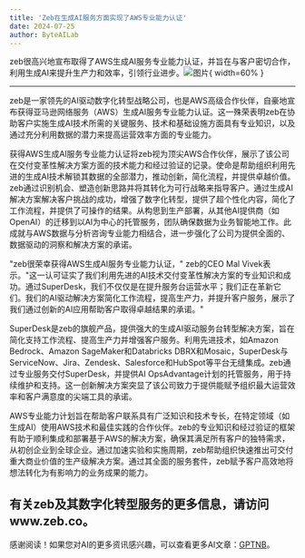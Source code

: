 ```yaml
---
title: 'Zeb在生成AI服务方面实现了AWS专业能力认证'
date: 2024-07-25
author: ByteAILab
---
```


zeb很高兴地宣布取得了AWS生成AI服务专业能力认证，并旨在与客户密切合作，利用生成AI来提升生产力和效率，引领行业进步。![图片](https://ai-techpark.com/wp-content/uploads/2024/07/Zeb-Achieves-A-960x540.jpg){ width=60% }

---
zeb是一家领先的AI驱动数字化转型战略公司，也是AWS高级合作伙伴，自豪地宣布获得亚马逊网络服务（AWS）生成AI服务专业能力认证。这一殊荣表明zeb在协助客户实施生成AI技术所需的关键服务、技术和基础设施方面具有专业知识，以及通过充分利用数据的潜力来提高运营效率方面的专业能力。

获得AWS生成AI服务专业能力认证将zeb视为顶尖AWS合作伙伴，展示了该公司在交付变革性解决方案方面的技术能力和经过验证的记录。使命是帮助组织利用先进的生成AI技术解锁其数据的全部潜力，推动创新，简化流程，并提供卓越价值。zeb通过识别机会、塑造创新思路并将其转化为可行战略来指导客户。通过生成AI解决方案解决客户挑战的成功，增强了数字化转型，提供了超个性化内容，简化了工作流程，并提供了可操作的结果。从构思到生产部署，从其他AI提供商（如OpenAI）的迁移到以AI为中心的托管服务，团队确保数据为业务智能地工作。此成就与AWS数据与分析咨询专业能力相结合，进一步强化了公司为提供全面的、数据驱动的洞察和解决方案的承诺。

"zeb很荣幸获得AWS生成AI服务专业能力认证，" zeb的CEO Mal Vivek表示。"这一认可证实了我们利用先进的AI技术交付变革性解决方案的专业知识和成功。通过SuperDesk，我们不仅仅是在提升服务台运营水平；我们正在革新它们。我们的AI驱动解决方案简化工作流程，提高生产力，并提升客户服务，展示了我们通过创新的AI应用帮助客户取得卓越结果的承诺。"

SuperDesk是zeb的旗舰产品，提供强大的生成AI驱动服务台转型解决方案，旨在简化支持工作流程、提高生产力并增强客户服务。利用先进技术，如Amazon Bedrock、Amazon SageMaker和Databricks DBRX和Mosaic，SuperDesk与ServiceNow、Jira、Zendesk、Salesforce和HubSpot等平台无缝集成。zeb通过专业服务交付SuperDesk，并提供AI OpsAdvantage计划的托管服务，用于持续维护和支持。这一创新解决方案突显了该公司致力于提供能赋予组织最大运营效率和客户满意度的尖端工具的承诺。

AWS专业能力计划旨在帮助客户联系具有广泛知识和技术专长，在特定领域（如生成AI）使用AWS技术和最佳实践的合作伙伴。zeb的专业知识和经过验证的框架有助于顺利集成和部署基于AWS的解决方案，确保其满足所有客户的独特需求，从初创企业到全球企业。通过加速实验和实施周期，zeb帮助组织快速推出可交付重大商业价值的生产级解决方案。通过其全面的服务套件，zeb赋予客户高效地将想法转化为有影响力的业务成果的能力。

有关zeb及其数字化转型服务的更多信息，请访问www.zeb.co。
---
感谢阅读！如果您对AI的更多资讯感兴趣，可以查看更多AI文章：[GPTNB](https://gptnb.com)。